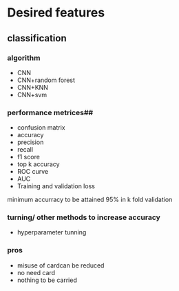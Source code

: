 # Desired features
## classification

### algorithm
- CNN
- CNN+random forest
- CNN+KNN
- CNN+svm

### performance metrices##

- confusion matrix
- accuracy
- precision
- recall
- f1 score
- top k accuracy
- ROC curve
- AUC 
- Training and validation loss

minimum accurracy to be attained 95% in k fold validation


### turning/ other methods to increase accuracy
- hyperparameter tunning 



### pros
- misuse of cardcan be reduced
- no need card
- nothing to be carried








